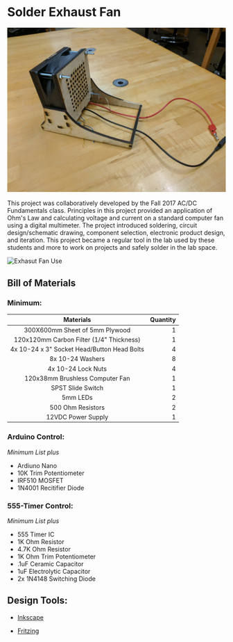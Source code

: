 # Solder Exhaust Fan

![Solder Exhaust Fan][pic1]

This project was collaboratively developed by the Fall 2017 AC/DC Fundamentals class. Principles in this project provided an application of Ohm's Law and calculating voltage and current on a standard computer fan using a digital multimeter. The project introduced soldering, circuit design/schematic drawing, component selection, electronic product design, and iteration. This project became a regular tool in the lab used by these students and more to work on projects and safely solder in the lab space.

![Exhasut Fan Use][pic2]

## Bill of Materials

### Minimum:

| Materials | Quantity | 
| :---: | ---: |
| 300X600mm Sheet of 5mm Plywood | 1 |
| 120x120mm Carbon Filter (1/4" Thickness) | 1 |
| 4x 10-24 x 3" Socket Head/Button Head Bolts | 4 |
| 8x 10-24 Washers | 8 |
| 4x 10-24 Lock Nuts | 4 |
| 120x38mm Brushless Computer Fan | 1 |
| SPST Slide Switch | 1 |
| 5mm LEDs | 2 |
| 500 Ohm Resistors | 2 |
| 12VDC Power Supply | 1 |

### Arduino Control:
*Minimum List plus*
+ Ardiuno Nano
+ 10K Trim Potentiometer
+ IRF510 MOSFET
+ 1N4001 Recitifier Diode

### 555-Timer Control:
*Minimum List plus*
+ 555 Timer IC
+ 1K Ohm Resistor
+ 4.7K Ohm Resistor
+ 1K Ohm Trim Potentiometer
+ .1uF Ceramic Capacitor
+ 1uF Electrolytic Capacitor
+ 2x 1N4148 Switching Diode

## Design Tools:
+ [Inkscape](http://www.inkscape.org/)

+ [Fritzing](http://www.fritzing.org/)

[pic1]: https://github.com/ebredder/Solder-Exhaust-Fan/blob/master/Pics/IMG_20170925_143346.jpg
[pic2]: https://github.com/ebredder/Solder-Exhaust-Fan/blob/master/Pics/FanAction.png
